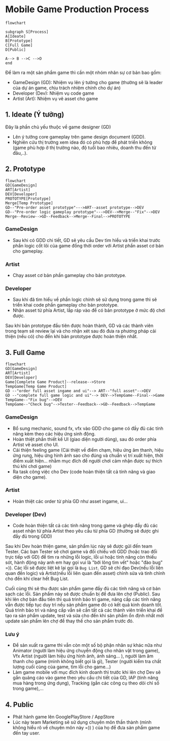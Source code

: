 # Mobile Game Production Process

``` mermaid
flowchart

subgraph S[Process]
A[Ideate]
B[Prototype]
C[Full Game]
D[Public]

A--> B -->C -->D
end
```


Để làm ra một sản phẩm game thì cần một nhóm nhân sự cơ bản bao gồm:
  -  GameDesign (GD): Nhiệm vụ lên ý tưởng cho game (thường sẽ là leader của dự án game, chịu trách nhiệm chính cho dự án)
  -  Developer (Dev): Nhiệm vụ code game
  -  Artist (Art): Nhiệm vụ vẽ asset cho game

## 1. Ideate (Ý tưởng)
  Đây là phần chủ yếu thuộc về game designer (GD)
- Lên ý tưởng core gameplay trên game design document (GDD).
- Nghiên cứu thị trường xem idea đó có phù hợp để phát triển không (game phù hợp ở thị trường nào, độ tuổi bao nhiêu, doanh thu đến từ đâu,..).

## 2. Prototype

```mermaid
flowchart
GD[GameDesign]
ART[Artist]
DEV[Developer]
PROTOTYPE[Prototype]
Merge[Temp Prototype]
GD--"Pre-order asset prototype"--->ART--asset prototype-->DEV
GD--"Pre-order logic gameplay prototype"--->DEV-->Merge--"Fix"-->DEV
Merge--Review-->GD--Feedback-->Merge--Final-->PROTOTYPE
```

### GameDesign
- Sau khi có GDD chi tiết, GD sẽ yêu cầu Dev tìm hiểu và triển khai trước phần logic cốt lõi của game đồng thời order với Artist phần asset cơ bản cho gameplay.
### Artist
- Chạy asset cơ bản phần gameplay cho bản prototype.
### Developer
- Sau khi đã tìm hiểu về phần logic chính sẽ sử dụng trong game thì sẽ triển khai code phần gameplay cho bản prototype.
- Nhận asset từ phía Artist, lắp ráp vào để có bản prototype ở mức độ chơi được.

Sau khi bản prototype đầu tiên được hoàn thành, GD và các thành viên trong team sẽ review lại và cho nhận xét sau đó đưa ra phương pháp cải thiện (nếu có) cho đến khi bản prototype được hoàn thiện nhất.
  
## 3. Full Game

```mermaid
flowchart
GD[GameDesign]
ART[Artist]
DEV[Developer]
Game[Complete Game Product]--release-->Store
TempGame[Temp Game Product]
GD --"order full asset ingame and ui"--> ART--"full asset"-->DEV
GD --"complete full game logic and ui"--> DEV-->TempGame--Final-->Game
TempGame--"Fix bug"-->DEV
TempGame--"Check bug"-->Tester--Feedback-->GD--Feedback-->TempGame
```

### GameDesign
- Bổ sung mechanic, sound fx, vfx vào GDD cho game có đầy đủ các tính năng kèm theo các hiệu ứng sinh động.
- Hoàn thiệt phần thiết kế UI (giao diện người dùng), sau đó order phía Artist vẽ asset cho UI.
- Cải thiện feeling game (Cải thiệt về điểm chạm, hiệu ứng âm thanh, hiệu ứng rung, hiệu ứng hình ảnh sao cho đúng và chuẩn vị trí xuất hiện, thời điểm xuất hiện... nhằm mục đích để người chơi cảm nhận được sự thích thú khi chơi game)
- Ra task công việc cho Dev (code hoàn thiện tất cả tính năng và giao diện cho game).
### Artist
- Hoàn thiệt các order từ phía GD như asset ingame, ui...
### Developer (Dev)
- Code hoàn thiện tất cả các tính năng trong game và ghép đầy đủ các asset nhận từ phía Artist theo yêu cầu từ phía GD (thường sẽ được ghi đầy đủ trong GDD)

Sau khi Dev hoàn thiện game, sản phẩm lúc này sẽ được gửi đến team Tester. Các bạn Tester sẽ chơi game và đối chiếu với GDD (hoặc trao đổi trực tiếp với GD) để tìm ra những lỗi logic, lỗi ui hoặc tính năng còn thiếu sót, hành động này anh em hay gọi vui là "bới lông tìm vết" hoặc "đào bug" =)). Các lỗi sẽ được liệt kê lại gọi là `Bug List`.
GD sẽ chỉ đạo Dev(nếu lỗi liên quan đến logic) và Artist(nếu lỗi liên quan đến asset) chỉnh sửa và tinh chỉnh cho đến khi clear hết Bug List.

Cuối cùng thì sẽ thu được sản phẩm game đầy đủ các tính năng và cơ bản sạch các lỗi. Sản phẩm này sẽ được chuẩn bị để đưa lên chợ (Public).
Sau khi lên chợ bản đầu tiên thì quá trình bảo trì game, nâng cấp các tính năng vẫn được tiếp tục duy trì nếu sản phẩm game đó có kết quả kinh doanh tốt. Quá trình bảo trì và nâng cấp vẫn sẽ cần tất cả các thành viên triển khai để tạo ra sản phẩm update, test và sửa cho đến khi sản phẩm ổn định nhất mới update sản phẩm lên chợ để thay thế cho sản phẩm trước đó.

### Lưu ý
- Để sản xuất ra game thì vẫn còn một số bộ phận nhân sự khác nữa như Animator (người làm hiệu ứng chuyển động cho nhân vật trong game), Vfx Artist (người làm hiệu ứng hình ảnh, ánh sáng... ), người làm âm thanh cho game (mình không biết gọi là gì), Tester (người kiểm tra chất lượng cuối cùng của game, tìm lỗi cho game...)
- Làm game mobile với mục đích kinh doanh thì trước khi lên chợ Dev sẽ gắn quảng cáo vào game theo yêu cầu chi tiết của GD, IAP (tính năng mua hàng trong ứng dụng), Tracking (gắn các công cụ theo dõi chỉ số trong game),...

## 4. Public
- Phát hành game lên GooglePlayStore / AppStore
- Lúc này team Marketing sẽ sử dụng chuyên môn thần thành (mình không hiểu rõ về chuyên môn này =)) ) của họ để đưa sản phẩm game đến tay user.
